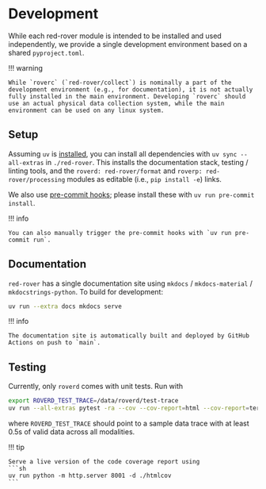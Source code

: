# Development

While each red-rover module is intended to be installed and used independently, we provide a single development environment based on a shared `pyproject.toml`.

!!! warning

    While `roverc` (`red-rover/collect`) is nominally a part of the development environment (e.g., for documentation), it is not actually fully installed in the main environment. Developing `roverc` should use an actual physical data collection system, while the main environment can be used on any linux system.

## Setup

Assuming `uv` is [installed](https://docs.astral.sh/uv/getting-started/installation/), you can install all dependencies with `uv sync --all-extras` in `./red-rover`. This installs the documentation stack, testing / linting tools, and the `roverd: red-rover/format` and `roverp: red-rover/processing` modules as editable (i.e., `pip install -e`) links.

We also use [pre-commit hooks](https://pre-commit.com/); please install these with `uv run pre-commit install`.

!!! info

    You can also manually trigger the pre-commit hooks with `uv run pre-commit run`.

## Documentation

`red-rover` has a single documentation site using `mkdocs` / `mkdocs-material` / `mkdocstrings-python`. To build for development:

```sh
uv run --extra docs mkdocs serve
```

!!! info

    The documentation site is automatically built and deployed by GitHub Actions on push to `main`.

## Testing

Currently, only `roverd` comes with unit tests. Run with
```sh
export ROVERD_TEST_TRACE=/data/roverd/test-trace
uv run --all-extras pytest -ra --cov --cov-report=html --cov-report=term
```
where `ROVERD_TEST_TRACE` should point to a sample data trace with at least 0.5s of valid data across all modalities.

!!! tip

    Serve a live version of the code coverage report using
    ```sh
    uv run python -m http.server 8001 -d ./htmlcov
    ```
